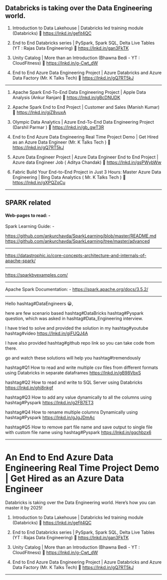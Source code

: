 ## Databricks is taking over the Data Engineering world. 
1. Introduction to Data Lakehouse | Databricks led training module
(Databricks)
🔗 https://lnkd.in/gefjt4QC

2. End to End Databricks series | PySpark, Spark SQL, Delta Live Tables
(YT : Rajas Data Engineering)
🔗 https://lnkd.in/gan3FkTK

3. Unity Catalog | More than an Introduction 
(Bhawna Bedi - YT : CloudFitness)
🔗 https://lnkd.in/g-Cwt_dW

4. End to End Azure Data Engineering Project | Azure Databricks and Azure Data Factory 
(Mr. K Talks Tech)
🔗 https://lnkd.in/gQ7RT5kJ
-----------------------------------------------------------
1. Apache Spark End-To-End Data Engineering Project | Apple Data Analysis
(Ankur Ranjan)
🔗 https://lnkd.in/gBcDNUDK

2. Apache Spark End to End Project | Customer and Sales 
(Manish Kumar)
🔗 https://lnkd.in/gjZ8vuxA

3. Olympic Data Analytics | Azure End-To-End Data Engineering Project (Darshil Parmar )
🔗 https://lnkd.in/gb_gwT3R

4. End to End Azure Data Engineering Real Time Project Demo | Get Hired as an Azure Data Engineer (Mr. K Talks Tech )
🔗 https://lnkd.in/gQ7RT5kJ

5. Azure Data Engineer Project | Azure Data Engineer End to End Project | Azure data Engineer Job ( Aditya Chandak)
🔗 https://lnkd.in/gsPWybWw

6. Fabric Build Your End-to-End Project in Just 3 Hours: Master Azure Data Engineering | Bing Data Analytics ( Mr. K Talks Tech )
🔗 https://lnkd.in/gXPQZqCu 
------------------------------------------------------------------------------------

## SPARK related
#### Web-pages to read: -
Spark Learning Guide: -

https://github.com/ankurchavda/SparkLearning/blob/master/README.md
https://github.com/ankurchavda/SparkLearning/tree/master/advanced

---------------------------------------------
https://datastrophic.io/core-concepts-architecture-and-internals-of-apache-spark/

----------------------------------------------
https://sparkbyexamples.com/

----------------------------------------------
Apache Spark Documentation: - 
https://spark.apache.org/docs/3.5.2/

----------------------------------------------

Hello hashtag#DataEngineers 😀,

here are few scenario based hashtag#DataBricks hashtag#Pyspark question, which was asked in hashtag#Data_Engineering interview.

I have tried to solve and provided the solution in my hashtag#youtube hashtag#video
https://lnkd.in/giFUQJ4A

I have also provided hashtag#github repo link so you can take code from there.

go and watch these solutions will help you hashtag#tremendously

hashtag#Q1 How to read and write multiple csv files from different formats using Databricks in separate dataframes
https://lnkd.in/gB98VbxS

hashtag#Q2 How to read and write to SQL Server using Databricks
https://lnkd.in/ghi8nkgf

hashtag#Q3 How to add any value dynamically to all the columns using hashtag#Pyspark 
https://lnkd.in/g2FB7ET3

hashtag#Q4 How to rename multiple columns Dynamically using hashtag#Pyspark
https://lnkd.in/gJgJDmAc

hashtag#Q5 How to remove part file name and save output to single file with custom file name using hashtag#Pyspark
https://lnkd.in/gqchbzx6

----------------------------------------------------------------

# An End to End Azure Data Engineering Real Time Project Demo | Get Hired as an Azure Data Engineer
Databricks is taking over the Data Engineering world. 
Here’s how you can master it by 2025!
1. Introduction to Data Lakehouse | Databricks led training module
(Databricks)
🔗 https://lnkd.in/gefjt4QC

2. End to End Databricks series | PySpark, Spark SQL, Delta Live Tables
(YT : Rajas Data Engineering)
🔗 https://lnkd.in/gan3FkTK

3. Unity Catalog | More than an Introduction 
(Bhawna Bedi - YT : CloudFitness)
🔗 https://lnkd.in/g-Cwt_dW

4. End to End Azure Data Engineering Project | Azure Databricks and Azure Data Factory 
(Mr. K Talks Tech)
🔗 https://lnkd.in/gQ7RT5kJ

-----------------------------------------------------------------


